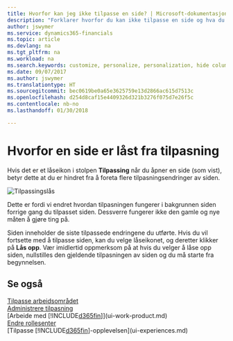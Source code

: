 ```yaml
---
title: Hvorfor kan jeg ikke tilpasse en side? | Microsoft-dokumentasjon
description: "Forklarer hvorfor du kan ikke tilpasse en side og hva du kan gjøre for å låse den opp slik at du kan tilpasse den."
author: jswymer
ms.service: dynamics365-financials
ms.topic: article
ms.devlang: na
ms.tgt_pltfrm: na
ms.workload: na
ms.search.keywords: customize, personalize, personalization, hide columns, remove fields, move fields
ms.date: 09/07/2017
ms.author: jswymer
ms.translationtype: HT
ms.sourcegitcommit: bec0619be0a65e3625759e13d2866ac615d7513c
ms.openlocfilehash: d254d8caf15e4409326d321b3276f075d7e26f5c
ms.contentlocale: nb-no
ms.lasthandoff: 01/30/2018

---
```

# <a name="why-a-page-is-locked-from-personalizing"></a>Hvorfor en side er låst fra tilpasning
Hvis det er et låseikon i stolpen **Tilpassing** når du åpner en side (som vist), betyr dette at du er hindret fra å foreta flere tilpasningsendringer av siden.

![Tilpassingslås](media/personalization-locked.png "Tilpassingslås")

Dette er fordi vi endret hvordan tilpasningen fungerer i bakgrunnen siden forrige gang du tilpasset siden. Dessverre fungerer ikke den gamle og nye måten å gjøre ting på.

Siden inneholder de siste tilpassede endringene du utførte. Hvis du vil fortsette med å tilpasse siden, kan du velge låseikonet, og deretter klikker på **Lås opp**. Vær imidlertid oppmerksom på at hvis du velger å låse opp siden, nullstilles den gjeldende tilpasningen av siden og du må starte fra begynnelsen. 


## <a name="see-also"></a>Se også
[Tilpasse arbeidsområdet](ui-personalization-manage.md)  
[Administrere tilpasning](ui-personalization-manage.md)  
[Arbeide med [!INCLUDE[d365fin](includes/d365fin_md.md)]](ui-work-product.md)  
[Endre rollesenter](change-role.md)  
[Tilpasse [!INCLUDE[d365fin](includes/d365fin_md.md)]-opplevelsen](ui-experiences.md)  

